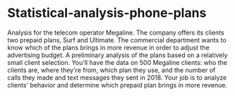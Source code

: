 # Statistical-analysis-phone-plans
Analysis for the telecom operator Megaline. The company offers its clients two prepaid plans, Surf and Ultimate. The commercial department wants to know which of the plans brings in more revenue in order to adjust the advertising budget.
A preliminary analysis of the plans based on a relatively small client selection. You'll have the data on 500 Megaline clients: who the clients are, where they're from, which plan they use, and the number of calls they made and text messages they sent in 2018. Your job is to analyze clients' behavior and determine which prepaid plan brings in more revenue.
